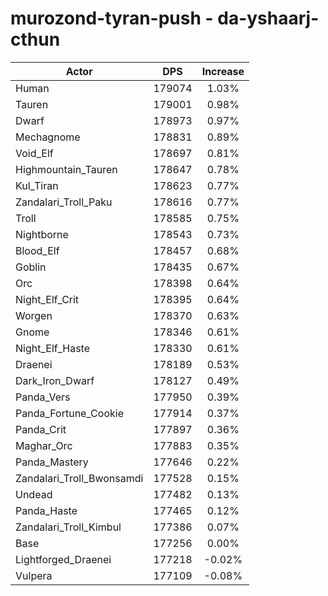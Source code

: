 # murozond-tyran-push - da-yshaarj-cthun
| Actor | DPS | Increase |
|---|:---:|:---:|
|Human|179074|1.03%|
|Tauren|179001|0.98%|
|Dwarf|178973|0.97%|
|Mechagnome|178831|0.89%|
|Void_Elf|178697|0.81%|
|Highmountain_Tauren|178647|0.78%|
|Kul_Tiran|178623|0.77%|
|Zandalari_Troll_Paku|178616|0.77%|
|Troll|178585|0.75%|
|Nightborne|178543|0.73%|
|Blood_Elf|178457|0.68%|
|Goblin|178435|0.67%|
|Orc|178398|0.64%|
|Night_Elf_Crit|178395|0.64%|
|Worgen|178370|0.63%|
|Gnome|178346|0.61%|
|Night_Elf_Haste|178330|0.61%|
|Draenei|178189|0.53%|
|Dark_Iron_Dwarf|178127|0.49%|
|Panda_Vers|177950|0.39%|
|Panda_Fortune_Cookie|177914|0.37%|
|Panda_Crit|177897|0.36%|
|Maghar_Orc|177883|0.35%|
|Panda_Mastery|177646|0.22%|
|Zandalari_Troll_Bwonsamdi|177528|0.15%|
|Undead|177482|0.13%|
|Panda_Haste|177465|0.12%|
|Zandalari_Troll_Kimbul|177386|0.07%|
|Base|177256|0.00%|
|Lightforged_Draenei|177218|-0.02%|
|Vulpera|177109|-0.08%|
